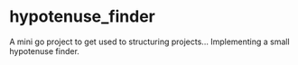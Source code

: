 # hypotenuse_finder
A mini go project to get used to structuring projects... Implementing a small hypotenuse finder.
